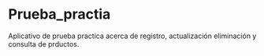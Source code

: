 # Prueba_practia
Aplicativo de prueba practica acerca de registro, actualización eliminación y consulta de prductos.
